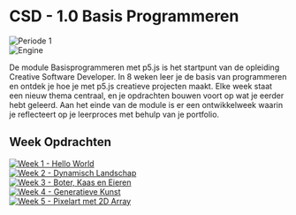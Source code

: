 # CSD - 1.0 Basis Programmeren

<picture><img alt="Periode 1" src="https://img.shields.io/badge/2024 %2D%2D 2025-%20empty?style=for-the-badge&label=Periode%201&color=%231C69F0"></picture>
<br>
<picture><img alt="Engine" src="https://img.shields.io/badge/P5.JS%20-%20empty?style=for-the-badge&logo=javascript&logoColor=%23ffffff&color=%23ED225D"></picture>

De module Basisprogrammeren met p5.js is het startpunt van de opleiding Creative Software Developer. 
In 8 weken leer je de basis van programmeren en ontdek je hoe je met p5.js creatieve projecten maakt. 
Elke week staat een nieuw thema centraal, en je opdrachten bouwen voort op wat je eerder hebt geleerd. 
Aan het einde van de module is er een ontwikkelweek waarin je reflecteert op je leerproces met behulp van je portfolio.

## Week Opdrachten

<a href="/Week%201%20-%20Hello%20World/README.md"><img alt="Week 1 - Hello World" src="https://img.shields.io/badge/Hello%20World%20-%20empty?style=for-the-badge&label=Week%201&color=%23FDD800"></picture></a><br>
<a href="/Week%202%20-%20Dynamisch%20Landschap/README.md"><img alt="Week 2 - Dynamisch Landschap" src="https://img.shields.io/badge/Dynamisch%20Landschap%20-%20empty?style=for-the-badge&label=Week%202&color=%23FDD800"></picture></a><br>
<a href="/Week%203%20-%20Boter%2C%20Kaas%20en%20Eieren/README.md"><img alt="Week 3 - Boter, Kaas en Eieren" src="https://img.shields.io/badge/Boter%2C%20Kaas%20en%20Eieren-%20empty?style=for-the-badge&label=Week%203&color=%23FDD800"></picture></a><br>
<a href="/Week%204%20-%20Generatieve%20Kunst/README.md"><img alt="Week 4 - Generatieve Kunst" src="https://img.shields.io/badge/Generatieve%20Kunst-%20empty?style=for-the-badge&label=Week%204&color=%23FDD800"></picture></a><br>
<a href="/Week%205%20-%20Pixelart%20met%202D%20Array/README.md"><img alt="Week 5 - Pixelart met 2D Array" src="https://img.shields.io/badge/Pixelart%20met%202D%20Array-%20empty?style=for-the-badge&label=Week%205&color=%23FDD800"></picture></a><br>